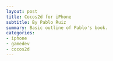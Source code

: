 ```yaml
---
layout: post
title: Cocos2d for iPhone
subtitle: By Pablo Ruiz
summary: Basic outline of Pablo's book.
categories:
- iphone
- gamedev
- cocos2d
---
```

